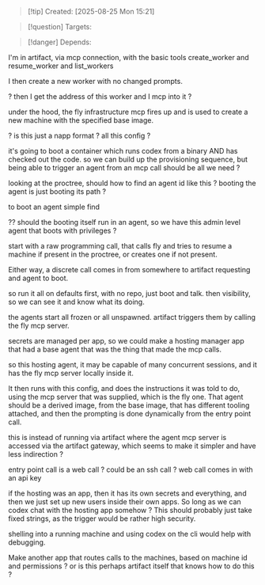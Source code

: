 
>[!tip] Created: [2025-08-25 Mon 15:21]

>[!question] Targets: 

>[!danger] Depends: 

I'm in artifact, via mcp connection, with the basic tools create_worker and resume_worker and list_workers

I then create a new worker with no changed prompts.

? then I get the address of this worker and I mcp into it ?

under the hood, the fly infrastructure mcp fires up and is used to create a new machine with the specified base image.

? is this just a napp format ? all this config ?

it's going to boot a container which runs codex from a binary AND has checked out the code.
so we can build up the provisioning sequence, but being able to trigger an agent from an mcp call should be all we need ?

looking at the proctree, should how to find an agent id like this ?
booting the agent is just booting its path ?

to boot an agent simple find

?? should the booting itself run in an agent, so we have this admin level agent that boots with privileges ?

start with a raw programming call, that calls fly and tries to resume a machine if present in the proctree, or creates one if not present.

Either way, a discrete call comes in from somewhere to artifact requesting and agent to boot.

so run it all on defaults first, with no repo, just boot and talk.
then visibility, so we can see it and know what its doing.

the agents start all frozen or all unspawned.  artifact triggers them by calling the fly mcp server.

secrets are managed per app, so we could make a hosting manager app that had a base agent that was the thing that made the mcp calls.

so this hosting agent, it may be capable of many concurrent sessions, and it has the fly mcp server locally inside it.

It then runs with this config, and does the instructions it was told to do, using the mcp server that was supplied, which is the fly one.  That agent should be a derived image, from the base image, that has different tooling attached, and then the prompting is done dynamically from the entry point call.

this is instead of running via artifact where the agent mcp server is accessed via the artifact gateway, which seems to make it simpler and have less indirection ?

entry point call is a web call  ?
could be an ssh call ?
web call comes in with an api key


if the hosting was an app, then it has its own secrets and everything, and then we just set up new users inside their own apps.
So long as we can codex chat with the hosting app somehow ?  This should probably just take fixed strings, as the trigger would be rather high security.

shelling into a running machine and using codex on the cli would help with debugging.

Make another app that routes calls to the machines, based on machine id and permissions ?
or is this perhaps artifact itself that knows how to do this ?